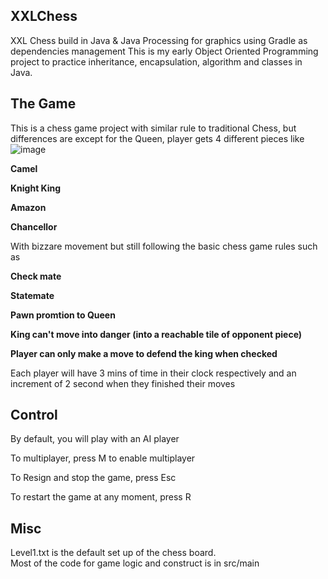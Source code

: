 ## XXLChess  
XXL Chess build in Java &amp; Java Processing for graphics using Gradle as dependencies management 
This is my early Object Oriented Programming project to practice inheritance, encapsulation, algorithm and classes in Java.  


## The Game  
This is a chess game project with similar rule to traditional Chess, but differences are except for the Queen, 
player gets 4 different pieces like  
![image](https://github.com/kiadwa/XXLChess/assets/56657306/403e25fe-53fa-4bd1-a8d6-22cb0f57038a)  

**Camel**  

**Knight King**  

**Amazon**  

**Chancellor**  

With bizzare movement but still following the basic chess game rules such as  

**Check mate**  

**Statemate**  

**Pawn promtion to Queen**  

**King can't move into danger (into a reachable tile of opponent piece)**  

**Player can only make a move to defend the king when checked**  


Each player will have 3 mins of time in their clock respectively and an increment of 2 second when they finished their moves  

## Control  
By default, you will play with an AI player  

To multiplayer, press M to enable multiplayer  

To Resign and stop the game, press Esc  

To restart the game at any moment, press R  

## Misc    
Level1.txt is the default set up of the chess board.  
Most of the code for game logic and construct is in src/main  

